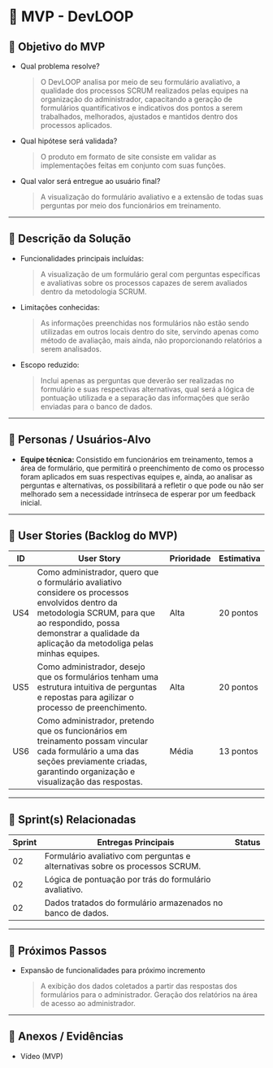 # 📌 MVP - DevLOOP

## 🎯 Objetivo do MVP

- Qual problema resolve?

  > O DevLOOP analisa por meio de seu formulário avaliativo, a qualidade dos processos SCRUM realizados pelas equipes na organização do administrador, capacitando a geração de formulários quantificativos e indicativos dos pontos a serem trabalhados, melhorados, ajustados e mantidos dentro dos processos aplicados.

- Qual hipótese será validada?

  > O produto em formato de site consiste em validar as implementações feitas em conjunto com suas funções.

- Qual valor será entregue ao usuário final?
  > A visualização do formulário avaliativo e a extensão de todas suas perguntas por meio dos funcionários em treinamento.

---

## 📝 Descrição da Solução

- Funcionalidades principais incluídas:

  > A visualização de um formulário geral com perguntas específicas e avaliativas sobre os processos capazes de serem avaliados dentro da metodologia SCRUM.

- Limitações conhecidas:

  > As informações preenchidas nos formulários não estão sendo utilizadas em outros locais dentro do site, servindo apenas como método de avaliação, mais ainda, não proporcionando relatórios a serem analisados.

- Escopo reduzido:
  > Inclui apenas as perguntas que deverão ser realizadas no formulário e suas respectivas alternativas, qual será a lógica de pontuação utilizada e a separação das informações que serão enviadas para o banco de dados.

---

## 👥 Personas / Usuários-Alvo

- **Equipe técnica:** Consistido em funcionários em treinamento, temos a área de formulário, que permitirá o preenchimento de como os processo foram aplicados em suas respectivas equipes e, ainda, ao analisar as perguntas e alternativas, os possibilitará a refletir o que pode ou não ser melhorado sem a necessidade intrínseca de esperar por um feedback inicial.

---

## 🔑 User Stories (Backlog do MVP)

| ID  | User Story                                                                                                                                                                                                                 | Prioridade | Estimativa |
| --- | -------------------------------------------------------------------------------------------------------------------------------------------------------------------------------------------------------------------------- | ---------- | ---------- |
| US4 | Como administrador, quero que o formulário avaliativo considere os processos envolvidos dentro da metodologia SCRUM, para que ao respondido, possa demonstrar a qualidade da aplicação da metodoliga pelas minhas equipes. | Alta       | 20 pontos  |
| US5 | Como administrador, desejo que os formulários tenham uma estrutura intuitiva de perguntas e repostas para agilizar o processo de preenchimento.                                                                            | Alta       | 20 pontos  |
| US6 | Como administrador, pretendo que os funcionários em treinamento possam vincular cada formulário a uma das seções previamente criadas, garantindo organização e visualização das respostas.                                 | Média      | 13 pontos  |

---

## 📅 Sprint(s) Relacionadas

| Sprint | Entregas Principais                                                          | Status |
| ------ | ---------------------------------------------------------------------------- | ------ |
| 02     | Formulário avaliativo com perguntas e alternativas sobre os processos SCRUM. |        |
| 02     | Lógica de pontuação por trás do formulário avaliativo.                       |        |
| 02     | Dados tratados do formulário armazenados no banco de dados.                  |        |

---

## 🚀 Próximos Passos

- Expansão de funcionalidades para próximo incremento

  > A exibição dos dados coletados a partir das respostas dos formulários para o administrador. Geração dos relatórios na área de acesso ao administrador.

---

## 📂 Anexos / Evidências

- Vídeo (MVP)
